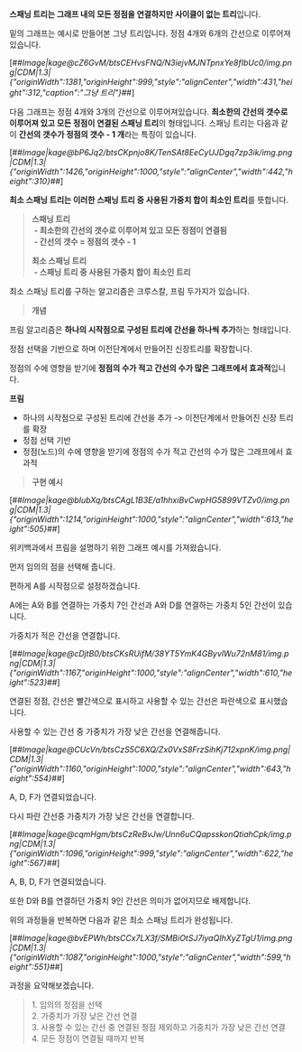 
**스패닝 트리는 그래프 내의 모든 정점을 연결하지만 사이클이 없는 트리**입니다.

밑의 그래프는 예시로 만들어본 그냥 트리입니다. 정점 4개와 6개의 간선으로 이루어져있습니다.

[##_Image|kage@cZ6GvM/btsCEHvsFNQ/N3iejvMJNTpnxYe8fIbUc0/img.png|CDM|1.3|{"originWidth":1381,"originHeight":999,"style":"alignCenter","width":431,"height":312,"caption":"그냥 트리"}_##]

다음 그래프는 정점 4개와 3개의 간선으로 이루어져있습니다. **최소한의 간선의 갯수로 이루어져 있고 모든 정점이 연결된 스패닝 트리**의 형태입니다. 스패닝 트리는 다음과 같이 **간선의 갯수가 정점의 갯수 - 1 개**라는 특징이 있습니다.

[##_Image|kage@bP6Jq2/btsCKpnjo8K/TenSAt8EeCyUJDgq7zp3ik/img.png|CDM|1.3|{"originWidth":1426,"originHeight":1000,"style":"alignCenter","width":442,"height":310}_##]

**최소 스패닝 트리는 이러한 스패닝 트리 중 사용된 가중치 합이 최소인 트리**를 뜻합니다.

> **스패닝 트리**  
>  **- 최소한의 간선의 갯수로 이루어져 있고 모든 정점이 연결됨**  
>  **- 간선의 갯수 = 정점의 갯수 - 1**  
>   
> **최소 스패닝 트리**  
>  **- 스패닝 트리 중 사용된 가중치 합이 최소인 트리** 

최소 스패닝 트리를 구하는 알고리즘은 크루스칼, 프림 두가지가 있습니다.



> **개념**

프림 알고리즘은 **하나의 시작점으로 구성된 트리에 간선을 하나씩 추가**하는 형태입니다.

정점 선택을 기반으로 하며 이전단계에서 만들어진 신장트리를 확장합니다.

정점의 수에 영향을 받기에 **정점의 수가 적고 간선의 수가 많은 그래프에서 효과적**입니다.

**프림**

-   하나의 시작점으로 구성된 트리에 간선을 추가 -> 이전단계에서 만들어진 신장 트리를 확장
-   정점 선택 기반
-   정점(노드)의 수에 영향을 받기에 정점의 수가 적고 간선의 수가 많은 그래프에서 효과적

> **구현 예시**

[##_Image|kage@bIubXq/btsCAgL1B3E/a1hhxiBvCwpHG5899VTZv0/img.png|CDM|1.3|{"originWidth":1214,"originHeight":1000,"style":"alignCenter","width":613,"height":505}_##]

위키백과에서 프림을 설명하기 위한 그래프 예시를 가져왔습니다. 

먼저 임의의 점을 선택해 줍니다.

편하게 A를 시작점으로 설정하겠습니다.

A에는 A와 B를 연결하는 가중치 7인 간선과 A와 D를 연결하는 가중치 5인 간선이 있습니다.

가중치가 적은 간선을 연결합니다.

[##_Image|kage@cDjtB0/btsCKsRUifM/38YT5YmK4GByvlWu72nM81/img.png|CDM|1.3|{"originWidth":1167,"originHeight":1000,"style":"alignCenter","width":610,"height":523}_##]

연결된 정점, 간선은 빨간색으로 표시하고 사용할 수 있는 간선은 파란색으로 표시했습니다.

사용할 수 있는 간선 중 가중치가 가장 낮은 간선을 연결해줍니다.

[##_Image|kage@CUcVn/btsCzS5C6XQ/Zx0VxS8FrzSihKj712xpnK/img.png|CDM|1.3|{"originWidth":1160,"originHeight":1000,"style":"alignCenter","width":643,"height":554}_##]

A, D, F가 연결되었습니다.

다시 파란 간선중 가중치가 가장 낮은 간선을 연결합니다.

[##_Image|kage@cqmHgm/btsCzReBvJw/Unn6uCQapsskonQtiahCpk/img.png|CDM|1.3|{"originWidth":1096,"originHeight":999,"style":"alignCenter","width":622,"height":567}_##]

A, B, D, F가 연결되었습니다.

또한 D와 B를 연결하던 가중치 9인 간선은 의미가 없어지므로 배제합니다.

위의 과정들을 반복하면 다음과 같은 최소 스패닝 트리가 완성됩니다.

[##_Image|kage@bvEPWh/btsCCx7LX3f/SMBiOtSJ7iyaQIhXyZTgU1/img.png|CDM|1.3|{"originWidth":1087,"originHeight":1000,"style":"alignCenter","width":599,"height":551}_##]

과정을 요약해보겠습니다.

> 1\. 임의의 정점을 선택  
> 2\. 가중치가 가장 낮은 간선 연결  
> 3\. 사용할 수 있는 간선 중 연결된 정점 제외하고 가중치가 가장 낮은 간선 연결  
> 4\. 모든 정점이 연결될 때까지 반복

